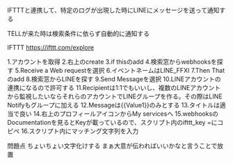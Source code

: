 IFTTTと連携して、特定のログが出現した時にLINEにメッセージを送って通知する

TELLが来た時は検索条件に依らず自動的に通知する

IFTTT
https://ifttt.com/explore

1.アカウントを取得
2.右上のcreate
3.if thisのadd
4.検索窓からwebhooksを探す
5.Receive a Web requestを選択
6.イベントネームはLINE_FFXI
7.Then Thatのadd
8.検索窓からLINEを探す
9.Send Messageを選択
10.LINEアカウントの連携になるので許可する
11.Recipientは1:1でもいいし、複数のLINEアカウントから監視したいならそれらのアカウントでLINEグループを作る。その際はLINE Notifyもグループに加える
12.Messageは{{Value1}}のみとする
13.タイトルは適当で良い
14.右上のプロフィールアイコンからMy servicesへ
15.webhooksのDocumentationを見るとKeyが載っているので、スクリプト内のifttt_key =にコピペ
16.スクリプト内にマッチング文字列を入力


問題点
ちょいちょい文字化けする
まぁ大意が伝わればいいかなと言うことで放置

